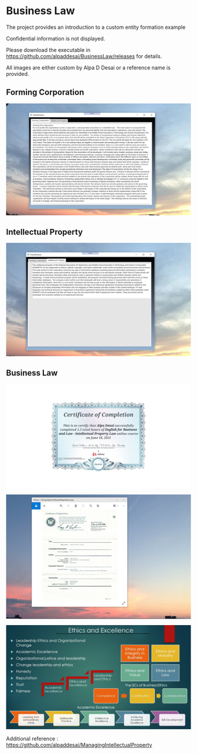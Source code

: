 # Business Law

The project provides an introduction to a custom entity formation example

Confidential information is not displayed.

Please download the executable in https://github.com/alpaddesai/BusinessLaw/releases for details.

All images are either custom by Alpa D Desai or a reference name is provided.

## Forming Corporation
![image](FormingCorporation.png)

## Intellectual Property
![image](IntellectualProperty.png)

## Business Law
![image](BusinessLaw.jpg)

![image](USCopyrightCertificate.png)

![image](Ethics.jpg)

Additional reference : https://github.com/alpaddesai/ManagingIntellectualProperty  
